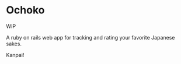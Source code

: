 # Ochoko

WIP

A ruby on rails web app for tracking and rating your favorite Japanese sakes.

Kanpai!
